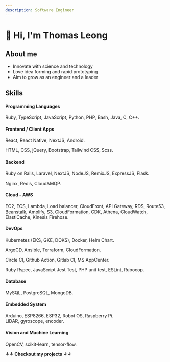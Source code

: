 ```yaml
---
description: Software Engineer
---
```


# 👋 Hi, I'm Thomas Leong

## About me

* Innovate with science and technology
* Love idea forming and rapid prototyping
* Aim to grow as an engineer and a leader

## Skills

#### Programming Languages

Ruby, TypeScript, JavaScript, Python, PHP, Bash, Java, C, C++.

#### Frontend / Client Apps

React, React Native, NextJS, Android.

HTML, CSS, jQuery, Bootstrap, Tailwind CSS, Scss.

#### Backend

Ruby on Rails, Laravel, NextJS, NodeJS, RemixJS, ExpressJS, Flask.

Nginx, Redis, CloudAMQP.

#### Cloud - AWS

EC2, ECS, Lambda, Load balancer, CloudFront, API Gateway, RDS, Route53, Beanstalk, Amplify, S3, CloudFormation, CDK, Athena, CloudWatch, ElastiCache, Kinesis Firehose.

#### DevOps

Kubernetes (EKS, GKE, DOKS), Docker, Helm Chart.

ArgoCD, Ansible, Terraform, CloudFormation.

Circle CI, Github Action, Gitlab CI, MS AppCenter.

Ruby Rspec, JavaScript Jest Test, PHP unit test, ESLint, Rubocop.

#### Database

MySQL, PostgreSQL, MongoDB.

#### Embedded System

Arduino, ESP8266, ESP32, Robot OS, Raspberry Pi.\
LiDAR, gyroscope, encoder.

#### Vision and Machine Learning

OpenCV, scikit-learn, tensor-flow.



**↓↓ Checkout my projects ↓↓**
